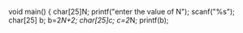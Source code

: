 void main()
{
char[25]N;
printf("enter the value of N");
scanf("%s");
char[25] b;
b=2*N+2;
char[25]c;
c=2*N;
printf(b);
